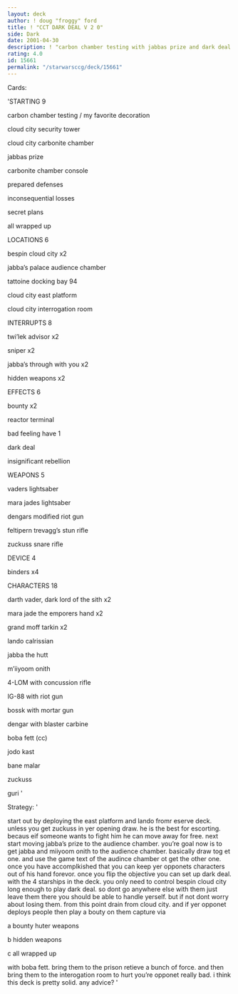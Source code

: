 ```yaml
---
layout: deck
author: ! doug "froggy" ford
title: ! "CCT DARK DEAL V 2 0"
side: Dark
date: 2001-04-30
description: ! "carbon chamber testing with jabbas prize and dark deal and bounty hunting"
rating: 4.0
id: 15661
permalink: "/starwarsccg/deck/15661"
---
```

Cards: 

'STARTING 9

carbon chamber testing / my favorite decoration

cloud city security tower

cloud city carbonite chamber

jabbas prize

carbonite chamber console

prepared defenses

inconsequential losses

secret plans

all wrapped up


LOCATIONS 6

bespin cloud city x2

jabba’s palace audience chamber

tattoine docking bay 94

cloud city east platform

cloud city interrogation room


INTERRUPTS 8

twi’lek advisor x2

sniper x2

jabba’s through with you x2

hidden weapons x2


EFFECTS 6

bounty x2

reactor terminal

bad feeling have 1

dark deal

insignificant rebellion


WEAPONS 5

vaders lightsaber

mara jades lightsaber

dengars modified riot gun

feltipern trevagg’s stun rifle

zuckuss snare rifle


DEVICE 4

binders x4


CHARACTERS 18

darth vader, dark lord of the sith x2

mara jade the emporers hand x2

grand moff tarkin x2

lando calrissian

jabba the hutt

m’iiyoom onith

4-LOM with concussion rifle

IG-88 with riot gun

bossk with mortar gun

dengar with blaster carbine

boba fett (cc)

jodo kast

bane malar

zuckuss

guri '

Strategy: '

start out by deploying the east platform and lando fromr eserve deck. unless you get zuckuss in yer opening draw. he is the best for escorting. becaus eif someone wants to fight him he can move away for free. next start moving jabba’s prize to the audience chamber. you’re goal now is to get jabba and miiyoom onith to the audience chamber. basically draw tog et one. and use the game text of the audince chamber ot get the other one. once you have accomplkished that you can keep yer opponets characters out of his hand forevor. once you flip the objective you can set up dark deal. with the 4 starships in the deck. you only need to control bespin cloud city long enough to play dark deal. so dont go anywhere else with them just leave them there you should be able to handle yerself. but if not dont worry about losing them. from this point drain from cloud city. and if yer opponet deploys people then play a bouty on them capture via

a bounty huter weapons

b hidden weapons

c all wrapped up

with boba fett. bring them to the prison retieve a bunch of force. and then bring them to the interogation room to hurt you’re opponet really bad. i think this deck is pretty solid. any advice? '
